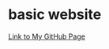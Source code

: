 # basic website
[Link to My GitHub Page](https://github.com/m3t4ldood/gatsbysompage/edit/main/index.html)
